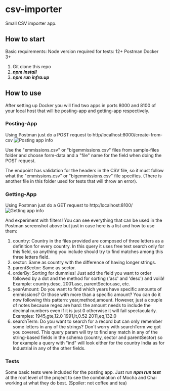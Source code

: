 # csv-importer
Small CSV importer app.


## How to start
Basic requirements:
Node version required for tests: 12+
Postman
Docker 3+

1. Git clone this repo
2. ***npm install***
3. ***npm run infra:up***

## How to use
After setting up Docker you will find two apps in ports 8000 and 8100 of your local host that will be posting-app and getting-app respectively.

### Posting-App
Using Postman just do a POST request to http/localhost:8000/create-from-csv
 ![Posting app info](https://github.com/rubander/csv-importer/blob/02e09f7343e0c30f30b5dbbe3f55f3271266b2b2/assets/images/posting-app-upload-example.PNG)

Use the "emmissions.csv" or "bigemmissions.csv" files from sample-files folder and choose form-data and a "file" name for the field when doing the POST request.

The endpoint has validation for the headers in the CSV file, so it must follow what the "emmissions.csv" or "bigemmissions.csv" file specifies. (There is another file in this folder used for tests that will throw an error).


### Getting-App
Using Postman just do a GET request to http:/localhost:8100/
 ![Getting app info](https://github.com/rubander/csv-importer/blob/ff9b91d12ed8f848dc67187118b305d6ead0069c/assets/images/getting-app-query-example.PNG)

And experiment with filters! You can see everything that can be used in the Postman screenshot above but just in case here is a list and how to use them:

1. country: Country in the files provided are composed of three letters as a definition for every country. In this query it uses free text search only for this field, so anything you include should try to find matches among this three letters field.
2. sector: Same as country with the difference of having longer strings.
3. parentSector: Same as sector.
4. orderBy: Sorting for dummies! Just add the field you want to order followed by a dot and the method for sorting ('asc' and 'desc') and voilà! Example: country.desc, 2001.asc, parentSector.asc, etc.
5. yearAmount: Do you want to find which years have specific amounts of emmissions? Or those with more than a specific amount? You can do it now following this pattern: year,method,amount. However, just a couple of notes because regex are hard: the amount needs to include the decimal numbers even if it is just 0 otherwise it will fail spectacularly. Examples: 1945,gte,12.0  1991,lt,0.52 2011,eq,132.0
6. searchTerm: Do you want to search for a record but can only remember some letters in any of the strings? Don't worry with searchTerm we got you covered. This query param will try to find any match in any of the string-based fields in the schema (country, sector and parentSector) so for example a query with "ind" will look either for the country India as for Industrial in any of the other fields.


### Tests
Some basic tests were included for the posting app. Just run ***npm run test*** at the root level of the project to see the combination of Mocha and Chai working at what they do best. (Spoiler: not coffee and tea)
